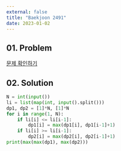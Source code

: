 ```yaml
---
external: false
title: "Baekjoon 2491"
date: 2023-01-02
---
```


## 01. Problem

[문제 확인하기](https://www.acmicpc.net/problem/2491)

## 02. Solution

```Python
N = int(input())
li = list(map(int, input().split()))
dp1, dp2 = [1]*N, [1]*N
for i in range(1, N):
    if li[i] <= li[i-1]:
        dp1[i] = max(dp1[i], dp1[i-1]+1)
    if li[i] >= li[i-1]:
        dp2[i] = max(dp2[i], dp2[i-1]+1)
print(max(max(dp1), max(dp2)))
```
